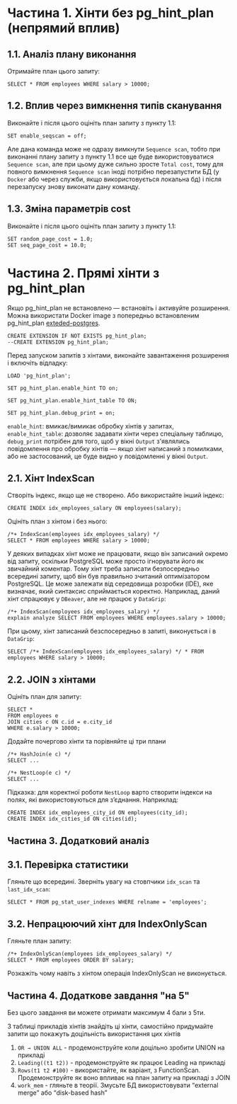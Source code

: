 # Частина 1. Хінти без pg_hint_plan (непрямий вплив)
## 1.1. Аналіз плану виконання
Отримайте план цього запиту:
```postgresql
SELECT * FROM employees WHERE salary > 10000;
```
## 1.2. Вплив через вимкнення типів сканування
Виконайте і після цього оцініть план запиту з пункту 1.1:
```postgresql
SET enable_seqscan = off;
```
Але дана команда може не одразу вимкнути `Sequence scan`, тобто при виконанні плану запиту з пункту 1.1 все ще буде використовуватися `Sequence scan`, але при цьому дуже сильно зросте `Total cost`, тому для повного вимкнення `Sequence scan` іноді потрібно перезапустити БД (у `Docker` або через служби, якщо використовується локальна бд) і після перезапуску знову виконати дану команду.
## 1.3. Зміна параметрів cost
Виконайте і після цього оцініть план запиту з пункту 1.1:
```postgresql
SET random_page_cost = 1.0;
SET seq_page_cost = 10.0;
```

# Частина 2. Прямі хінти з pg_hint_plan
Якщо pg_hint_plan не встановлено — встановіть і активуйте розширення. Можна використати Docker image з попередньо встановленим pg_hint_plan [exteded-postgres](https://hub.docker.com/r/postgresai/extended-postgres).

```postgresql
CREATE EXTENSION IF NOT EXISTS pg_hint_plan;
--CREATE EXTENSION pg_hint_plan;
```

Перед запуском запитів з хінтами, виконайте завантаження розширення і включіть відладку:
```postgresql
LOAD 'pg_hint_plan';

SET pg_hint_plan.enable_hint TO on;

SET pg_hint_plan.enable_hint_table TO ON;

SET pg_hint_plan.debug_print = on;
```
`enable_hint`: вмикає/вимикає обробку хінтів у запитах,
`enable_hint_table`: дозволяє задавати хінти через спеціальну таблицю,
`debug_print` потрібен для того, щоб у вікні `Output` з'являлись повідомлення про обробку хінтів — якщо хінт написаний з помилками, або не застосований, це буде видно у повідомленні у вікні `Output`.

## 2.1. Хінт IndexScan
Створіть індекс, якщо ще не створено. Або використайте інший індекс:
```postgresql
CREATE INDEX idx_employees_salary ON employees(salary);
```
Оцініть план з хінтом і без нього:
```postgresql
/*+ IndexScan(employees idx_employees_salary) */
SELECT * FROM employees WHERE salary > 10000;
```
У деяких випадках хінт може не працювати, якщо він записаний окремо від запиту, оскільки PostgreSQL може просто ігнорувати його як звичайний коментар. Тому хінт треба записати безпосередньо всередині запиту, щоб він був правильно зчитаний оптимізатором PostgreSQL. Це може залежати від середовища розробки (IDE), яке визначає, який синтаксис сприймається коректно. Наприклад, даний хінт спрацювує у `DBeaver`, але не працює у `DataGrip`:
```postgresql
/*+ IndexScan(employees idx_employees_salary) */
explain analyze SELECT FROM employees WHERE employees.salary > 10000;
```
При цьому, хінт записаний безспосередньо в запиті, виконується і в `DataGrip`:
```postgresql
SELECT /*+ IndexScan(employees idx_employees_salary) */ * FROM employees WHERE salary > 10000;
```
## 2.2. JOIN з хінтами
Оцініть план для запиту:
```postgresql
SELECT *
FROM employees e
JOIN cities c ON c.id = e.city_id
WHERE e.salary > 10000;
```
Додайте почергово хінти та порівняйте ці три плани
```postgresql
/*+ HashJoin(e c) */
SELECT ...

/*+ NestLoop(e c) */
SELECT ...
```
Підказка: для коректної роботи `NestLoop` варто створити індекси на полях, які використовуються для з’єднання. Наприклад:
```postgresql
CREATE INDEX idx_employees_city_id ON employees(city_id);
CREATE INDEX idx_cities_id ON cities(id);
```
## Частина 3. Додатковий аналіз
##  3.1. Перевірка статистики
Гляньте що всередині. Зверніть увагу на стовпчики `idx_scan` та `last_idx_scan`:
```postgresql
SELECT * FROM pg_stat_user_indexes WHERE relname = 'employees';
```
## 3.2. Непрацюючий хінт для IndexOnlyScan
Гляньте план запиту:
```postgresql
/*+ IndexOnlyScan(employees idx_employees_salary) */
SELECT * FROM employees ORDER BY salary;
```
Розкажіть чому навіть з хінтом операція IndexOnlyScan не виконується.

## Частина 4. Додаткове завдання "на 5"
Без цього завдання ви можете отримати максимум 4 бали з 5ти.

З таблиці прикладів хінтів знайдіть ці хінти, самостійно придумайте запити що покажуть доцільність використання цих хінтів 
1. `OR → UNION ALL` - продемонструйте коли доцільно зробити UNION на прикладі
2. `Leading((t1 t2))` - продемонструйте як працює Leading на прикладі
3. `Rows(t1 t2 #100)` - використайте, як варіант, з FunctionScan. Продемонструйте як воно впливає на план запиту на прикладі з JOIN  
4. `work_mem` - гляньте в теорії. Змусьте БД використовувати “external merge” або “disk-based hash” 

